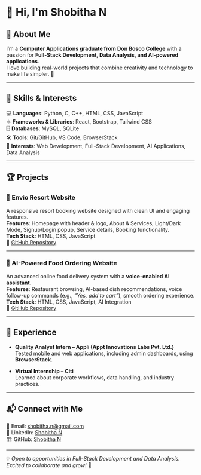 # 👋 Hi, I'm Shobitha N  

## 📌 About Me  
I’m a **Computer Applications graduate from Don Bosco College** with a passion for **Full-Stack Development, Data Analysis, and AI-powered applications**.  
I love building real-world projects that combine creativity and technology to make life simpler. 🚀  

---

## 🚀 Skills & Interests  
💻 **Languages**: Python, C, C++, HTML, CSS, JavaScript  
⚛️ **Frameworks & Libraries**: React, Bootstrap, Tailwind CSS  
🗄️ **Databases**: MySQL, SQLite  
🛠️ **Tools**: Git/GitHub, VS Code, BrowserStack  
🎯 **Interests**: Web Development, Full-Stack Development, AI Applications, Data Analysis  

---

## 🏆 Projects  

### 🌴 Envio Resort Website  
A responsive resort booking website designed with clean UI and engaging features.  
**Features**: Homepage with header & logo, About & Services, Light/Dark Mode, Signup/Login popup, Service details, Booking functionality.  
**Tech Stack**: HTML, CSS, JavaScript  
🔗 [GitHub Repository](https://github.com/Shobitha-N/Envio-Resort)  

---

### 🍴 AI-Powered Food Ordering Website  
An advanced online food delivery system with a **voice-enabled AI assistant**.  
**Features**: Restaurant browsing, AI-based dish recommendations, voice follow-up commands (e.g., *“Yes, add to cart”*), smooth ordering experience.  
**Tech Stack**: HTML, CSS, JavaScript, AI Integration  
🔗 [GitHub Repository](https://github.com/Shobitha-N/AI-Powered-Food-Delivery-App)  

---

## 💼 Experience  
- **Quality Analyst Intern – Appli (Appt Innovations Labs Pvt. Ltd.)**  
  Tested mobile and web applications, including admin dashboards, using **BrowserStack**.  

- **Virtual Internship – Citi**  
  Learned about corporate workflows, data handling, and industry practices.  

---

## 📬 Connect with Me  
📧 Email: shobitha.n@gmail.com  
💼 LinkedIn: [Shobitha N](https://www.linkedin.com/in/shobitha-n)  
🏗️ GitHub: [Shobitha N](https://github.com/your-username)  

---

💡 *Open to opportunities in Full-Stack Development and Data Analysis. Excited to collaborate and grow!* 🚀
